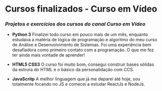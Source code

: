 # Cursos finalizados - Curso em Vídeo
### *Projetos e exercícios dos cursos do canal Curso em Vídeo*

* **Python 3** Finalizei todo curso em pouco mais de um mês, enquanto estudava a matéria de lógica de programação e algoritmo do meu curso de Análise e Desenvolvimento de Sistemas.
Foi uma experiência bem desafiadora como primeiro contato com a  programação.
O que me fez ter ainda mais vontade de aprender!

* **HTML5 CSS3** O curso foi muito bom, consegui construir bases sólidas da estrura do HTML e o básico da personalidação com CCS.

* **JavaScritp** A melhor linguagem que já me deparei até hoje, sou totalmente focando no JS e comecei a estudar ReactJs e NodeJs.
